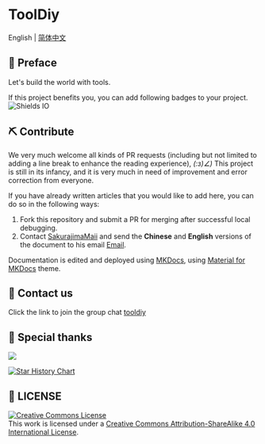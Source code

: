 # ToolDiy

English | [简体中文](https://github.com/cargo-youth/ToolDiy/blob/main/README.md)

## 🤔 Preface

Let's build the world with tools.

If this project benefits you, you can add following badges to your project.
![Shields IO](https://img.shields.io/badge/ToolDiy-Let's%20build%20the%20world%20with%20tools-%23eb4d4b)

## ⛏ Contribute

We very much welcome all kinds of PR requests (including but not limited to adding a line break to enhance the reading experience), _(:з)∠)_ This project is still in its infancy, and it is very much in need of improvement and error correction from everyone.

If you have already written articles that you would like to add here, you can do so in the following ways:

1. Fork this repository and submit a PR for merging after successful local debugging.
2. Contact [SakurajimaMaii](https://github.com/SakurajimaMaii) and send the **Chinese** and **English** versions of the document to his email <a href="mailto:guihy2019@gmail.com ">Email</a>.

Documentation is edited and deployed using [MKDocs](https://www.mkdocs.org/), using [Material for MKDocs](https://squidfunk.github.io/mkdocs-material/) theme.

## 🤳 Contact us

Click the link to join the group chat [tooldiy](https://jq.qq.com/?_wv=1027&k=QCT1smVY)

## 💫 Special thanks

<!--  support by https://contrib.rocks -->
<a href="https://github.com/cargo-youth/ToolDiy/graphs/contributors">
  <img src="https://contrib.rocks/image?repo=cargo-youth/ToolDiy" />
</a>

[![Star History Chart](https://api.star-history.com/svg?repos=cargo-youth/ToolDiy&type=Date)](https://star-history.com/#cargo-youth/ToolDiy&Date)

## 📑 LICENSE

<a rel="license" href="http://creativecommons.org/licenses/by-sa/4.0/"><img alt="Creative Commons License" style="border-width:0" src="https://i.creativecommons.org/l/by-sa/4.0/88x31.png" /></a><br />This work is licensed under a <a rel="license" href="http://creativecommons.org/licenses/by-sa/4.0/">Creative Commons Attribution-ShareAlike 4.0 International License</a>.
